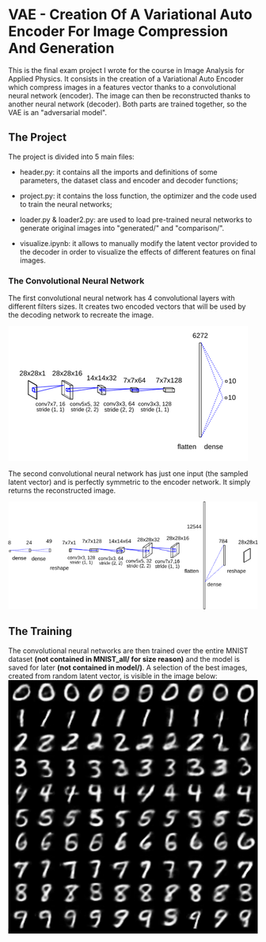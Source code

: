 # VAE - Creation Of A Variational Auto Encoder For Image Compression And Generation

This is the final exam project I wrote for the course in Image Analysis for Applied Physics. It consists in the creation of a Variational Auto Encoder which compress images in a features vector thanks to a convolutional neural network (encoder).
The image can then be reconstructed thanks to another neural network (decoder). Both parts are trained together, so the VAE is an "adversarial model".

## The Project

The project is divided into 5 main files:

* header.py: it contains all the imports and definitions of some parameters, the dataset class and encoder and decoder functions;

* project.py: it contains the loss function, the optimizer and the code used to train the neural networks;

* loader.py & loader2.py: are used to load pre-trained neural networks to generate original images into "generated/" and "comparison/".

* visualize.ipynb: it allows to manually modify the latent vector provided to the decoder in order to visualize the effects of different features on final images.

### The Convolutional Neural Network

The first convolutional neural network has 4 convolutional layers with different filters sizes. It creates two encoded vectors that will be used by the decoding network to recreate the image.

![Encoder structure](https://github.com/tommaso1311/VAE/blob/master/encodercor.png)

The second convolutional neural network has just one input (the sampled latent vector) and is perfectly symmetric to the encoder network. It simply returns the reconstructed image.

![Decoder structure](https://github.com/tommaso1311/VAE/blob/master/decodercor.png)

## The Training

The convolutional neural networks are then trained over the entire MNIST dataset **(not contained in MNIST_all/ for size reason)** and the model is saved for later **(not contained in model/)**.
A selection of the best images, created from random latent vector, is visible in the image below:
![Generated selection](https://github.com/tommaso1311/VAE/blob/master/generated.png)